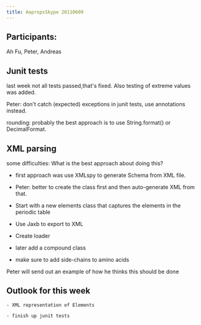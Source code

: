 ```yaml
---
title: AapropsSkype 20110609
---
```


Participants:
-------------

Ah Fu, Peter, Andreas

Junit tests
-----------

last week not all tests passed,that's fixed. Also testing of extreme
values was added.

Peter: don't catch (expected) exceptions in junit tests, use annotations
instead.

rounding: probably the best approach is to use String.format() or
DecimalFormat.

XML parsing
-----------

some difficulties: What is the best approach about doing this?

- first approach was use XMLspy to generate Schema from XML file.

- Peter: better to create the class first and then auto-generate XML
from that.

- Start with a new elements class that captures the elements in the
periodic table

- Use Jaxb to export to XML

- Create loader

- later add a compound class

- make sure to add side-chains to amino acids

Peter will send out an example of how he thinks this should be done

Outlook for this week
---------------------

`- XML representation of Elements`

`- finish up junit tests`
